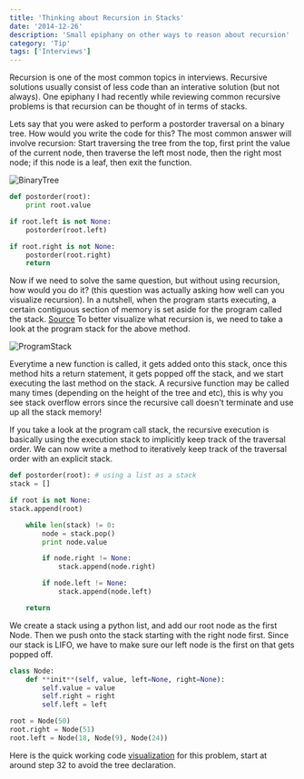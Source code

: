 ```yaml
---
title: 'Thinking about Recursion in Stacks'
date: '2014-12-26'
description: 'Small epiphany on other ways to reason about recursion'
category: 'Tip'
tags: ['Interviews']
---
```


Recursion is one of the most common topics in interviews. Recursive solutions usually consist of less code than an interative solution (but not always).
One epiphany I had recently while reviewing common recursive problems is that recursion can be thought of in terms of stacks.

Lets say that you were asked to perform a postorder traversal on a binary tree. How would you write the code for this? The most common answer will involve recursion:
Start traversing the tree from the top, first print the value of the current node, then traverse the left most node, then the right most node; if this node is a leaf, then exit the function.

![BinaryTree](https://s3-us-west-2.amazonaws.com/nickma.com/BinaryTree.png)

```python
def postorder(root):
    print root.value

if root.left is not None:
    postorder(root.left)

if root.right is not None:
    postorder(root.right)
    return
```

Now if we need to solve the same question, but without using recursion, how would you do it? (this question was actually asking how well can you visualize recursion).
In a nutshell, when the program starts executing, a certain contiguous section of memory is set aside for the program called the stack. [Source](http://www.cs.umd.edu/class/sum2003/cmsc311/Notes/Mips/stack.html)
To better visualize what recursion is, we need to take a look at the program stack for the above method.

![ProgramStack](https://s3-us-west-2.amazonaws.com/nickma.com/ExecutionStack.png)

Everytime a new function is called, it gets added onto this stack, once this method hits a return statement, it gets popped off the stack, and we start executing the last method on the stack.
A recursive function may be called many times (depending on the height of the tree and etc), this is why you see stack overflow errors since the recursive call doesn't terminate and use up all the stack memory!

If you take a look at the program call stack, the recursive execution is basically using the execution stack to implicitly keep track of the traversal order.
We can now write a method to iteratively keep track of the traversal order with an explicit stack.

```python
def postorder(root): # using a list as a stack
stack = []

if root is not None:
stack.append(root)

    while len(stack) != 0:
        node = stack.pop()
        print node.value

        if node.right != None:
            stack.append(node.right)

        if node.left != None:
            stack.append(node.left)

    return
```

We create a stack using a python list, and add our root node as the first Node. Then we push onto the stack starting with the right node first. Since our stack is LIFO, we have to make sure our left node is the first on that gets popped off.

```python
class Node:
    def **init**(self, value, left=None, right=None):
        self.value = value
        self.right = right
        self.left = left

root = Node(50)
root.right = Node(51)
root.left = Node(18, Node(9), Node(24))
```

Here is the quick working code [visualization](<http://www.pythontutor.com/visualize.html#code=class+Node%3A%0A++++def+__init__(self,+value,+left%3DNone,+right%3DNone)%3A%0A++++++++self.value+%3D+value%0A++++++++self.right+%3D+right%0A++++++++self.left+%3D+left%0A%0Aroot+%3D+Node(50)%0Aroot.right+%3D+Node(51)%0Aroot.left+%3D+Node(18,+Node(9),+Node(24))%0A%0Adef+postorder(root)%3A%0A++++%23+using+a+list+as+a+stack%0A++++stack+%3D+%5B%5D%0A++++%0A++++if+root+is+not+None%3A%0A++++++++stack.append(root)%0A%0A++++while+len(stack)+!%3D+0%3A%0A++++++++node+%3D+stack.pop()%0A++++++++print+node.value%0A++++++++%0A++++++++if+node.right+!%3D+None%3A%0A++++++++++++stack.append(node.right)%0A++++++++%0A++++++++if+node.left+!%3D+None%3A%0A++++++++++++stack.append(node.left)%0A%0A%0A++++return%0A%0Apostorder(root)&mode=display&origin=opt-frontend.js&cumulative=false&heapPrimitives=false&drawParentPointers=false&textReferences=false&showOnlyOutputs=false&py=2&rawInputLstJSON=%5B%5D&curInstr=31>)
for this problem, start at around step 32 to avoid the tree declaration.
